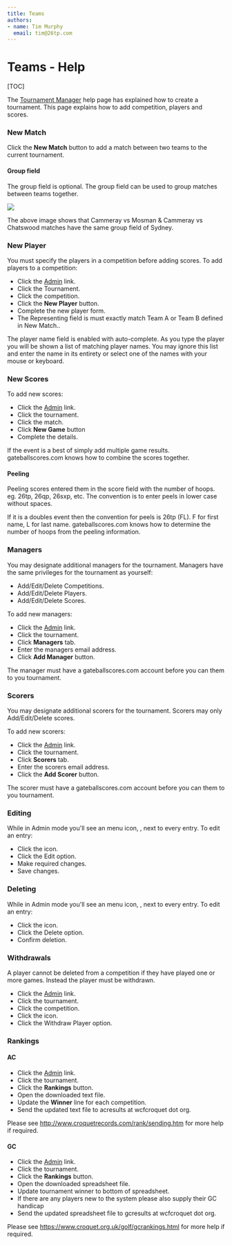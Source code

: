 ```yaml
---
title: Teams
authors: 
- name: Tim Murphy
  email: tim@26tp.com
---
```

# Teams - Help

[TOC]

The [Tournament Manager](/help/tournament-manager) help page has explained how to create a tournament. This page explains how to add competition, players and scores.


### New Match

Click the **New Match** button to add a match between two teams to the current tournament.

#### Group field

The group field is optional. The group field can be used to group matches between teams together.

<img src="/Content/images/help-for-team-group-field.png" />

The above image shows that Cammeray vs Mosman & Cammeray vs Chatswood matches have the same group field of Sydney.

### New Player

You must specify the players in a competition before adding scores. To add players to a competition:

- Click the [Admin](/admin) link.
- Click the Tournament.
- Click the competition.
- Click the **New Player** button.
- Complete the new player form. 
- The Representing field is must exactly match Team A or Team B defined in New Match..

The player name field is enabled with auto-complete. As you type the player you will be shown a list of matching player names. You may ignore this list and enter the name in its entirety or select one of the names with your mouse or keyboard.

### New Scores

To add new scores:

- Click the [Admin](/admin) link.
- Click the tournament.
- Click the match.
- Click **New Game** button
- Complete the details.

If the event is a best of simply add multiple game results. gateballscores.com knows how to combine the scores together.

#### Peeling

Peeling scores entered them in the score field with the number of hoops. eg. 26tp, 26qp, 26sxp, etc. The convention is to enter peels in lower case without spaces.

If it is a doubles event then the convention for peels is 26tp (FL). F for first name, L for last name. gateballscores.com knows how to determine the number of hoops from the peeling information.

### Managers

You may designate additional managers for the tournament. Managers have the same privileges for the tournament as yourself:

- Add/Edit/Delete Competitions.
- Add/Edit/Delete Players.
- Add/Edit/Delete Scores.

To add new managers:

- Click the [Admin](/admin) link.
- Click the tournament.
- Click **Managers** tab.
- Enter the managers email address.
- Click **Add Manager** button.

The manager must have a gateballscores.com account before you can them to you tournament.

### Scorers

You may designate additional scorers for the tournament. Scorers may only Add/Edit/Delete scores.

To add new scorers:

- Click the [Admin](/admin) link.
- Click the tournament.
- Click **Scorers** tab.
- Enter the scorers email address.
- Click the **Add Scorer** button.

The scorer must have a gateballscores.com account before you can them to you tournament.

### Editing

While in Admin mode you'll see an menu icon, <span class="box-shadow-menu"></span>, next to every entry. To edit an entry:

- Click the <span class="box-shadow-menu"></span> icon.
- Click the Edit option.
- Make required changes.
- Save changes.

### Deleting

While in Admin mode you'll see an menu icon, <span class="box-shadow-menu"></span>, next to every entry. To edit an entry:

- Click the <span class="box-shadow-menu"></span> icon.
- Click the Delete option.
- Confirm deletion.

### Withdrawals

A player cannot be deleted from a competition if they have played one or more games. Instead the player must be withdrawn.

- Click the [Admin](/admin) link.
- Click the tournament.
- Click the competition.
- Click the <span class="box-shadow-menu"></span> icon.
- Click the Withdraw Player option.

### Rankings

#### AC

* Click the [Admin](/admin) link.
* Click the tournament.
* Click the **Rankings** button.
* Open the downloaded text file.
* Update the **Winner** line for each competition.
* Send the updated text file to acresults at wcfcroquet dot org.

Please see http://www.croquetrecords.com/rank/sending.htm for more help if required.

#### GC

* Click the [Admin](/admin) link.
* Click the tournament.
* Click the **Rankings** button.
* Open the downloaded spreadsheet file.
* Update tournament winner to bottom of spreadsheet.
* If there are any players new to the system please also supply their GC handicap
* Send the updated spreadsheet file to gcresults at wcfcroquet dot org.

Please see https://www.croquet.org.uk/golf/gcrankings.html for more help if required.